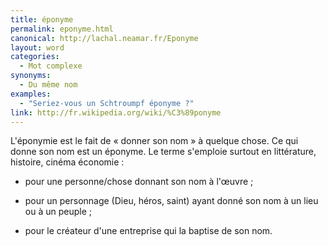 ```yaml
---
title: éponyme
permalink: eponyme.html
canonical: http://lachal.neamar.fr/Eponyme
layout: word
categories:
  - Mot complexe
synonyms:
  - Du même nom
examples:
  - "Seriez-vous un Schtroumpf éponyme ?"
link: http://fr.wikipedia.org/wiki/%C3%89ponyme
---
```


L'éponymie est le fait de « donner son nom » à quelque chose. Ce qui donne son nom est un éponyme.
Le terme s'emploie surtout en littérature, histoire, cinéma économie :

* pour une personne/chose donnant son nom à l'œuvre ;

* pour un personnage (Dieu, héros, saint) ayant donné son nom à un lieu ou à un peuple ;

* pour le créateur d'une entreprise qui la baptise de son nom.

